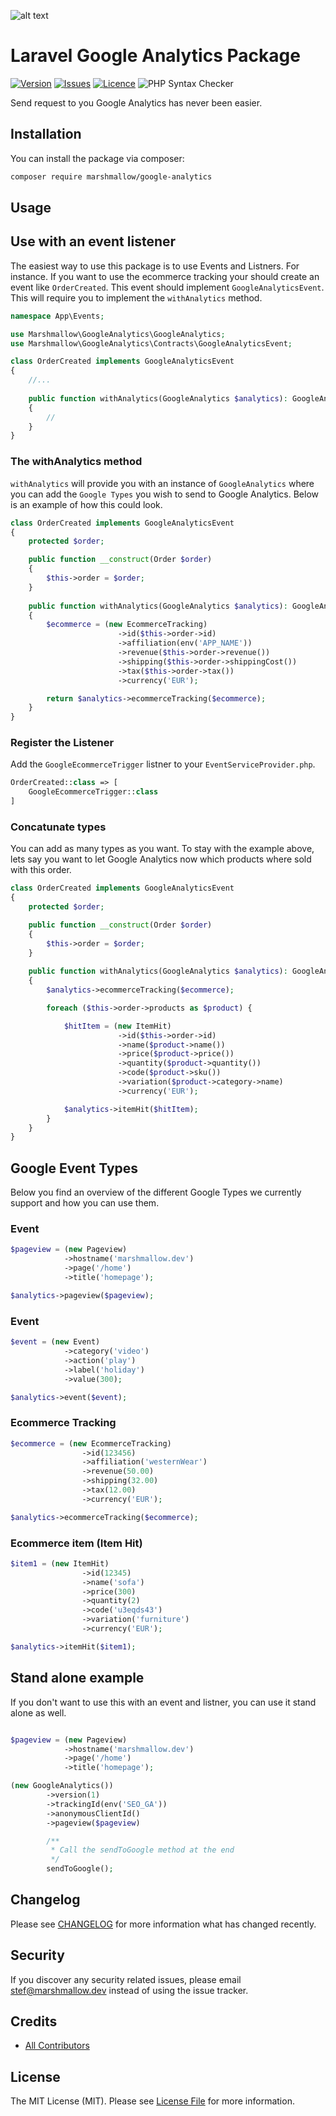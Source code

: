 ![alt text](https://marshmallow.dev/cdn/media/logo-red-237x46.png "marshmallow.")

# Laravel Google Analytics Package
[![Version](https://img.shields.io/packagist/v/marshmallow/google-analytics)](https://github.com/marshmallow-packages/google-analytics)
[![Issues](https://img.shields.io/github/issues/marshmallow-packages/google-analytics)](https://github.com/marshmallow-packages/google-analytics)
[![Licence](https://img.shields.io/github/license/marshmallow-packages/google-analytics)](https://github.com/marshmallow-packages/google-analytics)
![PHP Syntax Checker](https://github.com/marshmallow-packages/google-analytics/workflows/PHP%20Syntax%20Checker/badge.svg)

Send request to you Google Analytics has never been easier.

## Installation
You can install the package via composer:
``` bash
composer require marshmallow/google-analytics
```

## Usage
## Use with an event listener
The easiest way to use this package is to use Events and Listners. For instance. If you want to use the ecommerce tracking your should create an event like `OrderCreated`. This event should implement `GoogleAnalyticsEvent`. This will require you to implement the `withAnalytics` method.
```php
namespace App\Events;

use Marshmallow\GoogleAnalytics\GoogleAnalytics;
use Marshmallow\GoogleAnalytics\Contracts\GoogleAnalyticsEvent;

class OrderCreated implements GoogleAnalyticsEvent
{
    //...
    
    public function withAnalytics(GoogleAnalytics $analytics): GoogleAnalytics
    {
        //
    }
}
```

### The withAnalytics method
`withAnalytics` will provide you with an instance of `GoogleAnalytics` where you can add the `Google Types` you wish to send to Google Analytics. Below is an example of how this could look.
```php
class OrderCreated implements GoogleAnalyticsEvent
{
    protected $order;

    public function __construct(Order $order)
    {
        $this->order = $order;
    }
    
    public function withAnalytics(GoogleAnalytics $analytics): GoogleAnalytics
    {
        $ecommerce = (new EcommerceTracking)
                        ->id($this->order->id)
                        ->affiliation(env('APP_NAME'))
                        ->revenue($this->order->revenue())
                        ->shipping($this->order->shippingCost())
                        ->tax($this->order->tax())
                        ->currency('EUR');

        return $analytics->ecommerceTracking($ecommerce);
    }
}
```

### Register the Listener
Add the `GoogleEcommerceTrigger` listner to your `EventServiceProvider.php`.
```php
OrderCreated::class => [
    GoogleEcommerceTrigger::class
]
```

### Concatunate types
You can add as many types as you want. To stay with the example above, lets say you want to let Google Analytics now which products where sold with this order.
```php
class OrderCreated implements GoogleAnalyticsEvent
{
    protected $order;

    public function __construct(Order $order)
    {
        $this->order = $order;
    }
    
    public function withAnalytics(GoogleAnalytics $analytics): GoogleAnalytics
    {
        $analytics->ecommerceTracking($ecommerce);

        foreach ($this->order->products as $product) {

            $hitItem = (new ItemHit)
                        ->id($this->order->id)
                        ->name($product->name())
                        ->price($product->price())
                        ->quantity($product->quantity())
                        ->code($product->sku())
                        ->variation($product->category->name)
                        ->currency('EUR');

            $analytics->itemHit($hitItem);
        }
    }
}
```

## Google Event Types
Below you find an overview of the different Google Types we currently support and how you can use them.

### Event
```php
$pageview = (new Pageview)
            ->hostname('marshmallow.dev')
            ->page('/home')
            ->title('homepage');

$analytics->pageview($pageview);
```

### Event
```php
$event = (new Event)
            ->category('video')
            ->action('play')
            ->label('holiday')
            ->value(300);

$analytics->event($event);
```

### Ecommerce Tracking
```php
$ecommerce = (new EcommerceTracking)
                ->id(123456)
                ->affiliation('westernWear')
                ->revenue(50.00)
                ->shipping(32.00)
                ->tax(12.00)
                ->currency('EUR');

$analytics->ecommerceTracking($ecommerce);
```

### Ecommerce item (Item Hit)
```php
$item1 = (new ItemHit)
                ->id(12345)
                ->name('sofa')
                ->price(300)
                ->quantity(2)
                ->code('u3eqds43')
                ->variation('furniture')
                ->currency('EUR');

$analytics->itemHit($item1);
```

## Stand alone example
If you don't want to use this with an event and listner, you can use it stand alone as well.
```php

$pageview = (new Pageview)
            ->hostname('marshmallow.dev')
            ->page('/home')
            ->title('homepage');

(new GoogleAnalytics())
        ->version(1)
        ->trackingId(env('SEO_GA'))
        ->anonymousClientId()
        ->pageview($pageview)

        /**
         * Call the sendToGoogle method at the end
         */
        sendToGoogle();
```

## Changelog

Please see [CHANGELOG](CHANGELOG.md) for more information what has changed recently.

## Security

If you discover any security related issues, please email stef@marshmallow.dev instead of using the issue tracker.

## Credits

- [All Contributors](../../contributors)

## License

The MIT License (MIT). Please see [License File](LICENSE.md) for more information.
